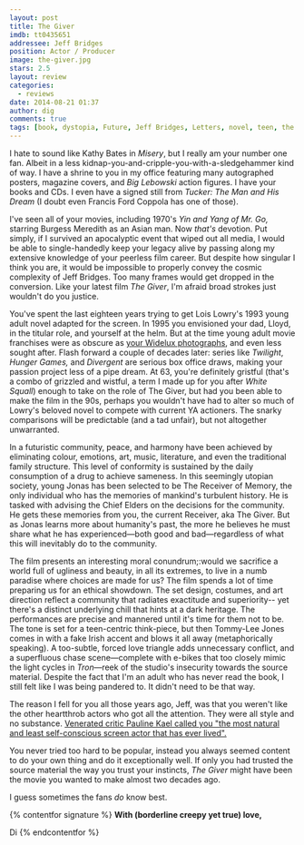 ```yaml
---
layout: post
title: The Giver
imdb: tt0435651
addressee: Jeff Bridges
position: Actor / Producer
image: the-giver.jpg
stars: 2.5
layout: review 
categories: 
  - reviews
date: 2014-08-21 01:37
author: dig
comments: true
tags: [book, dystopia, Future, Jeff Bridges, Letters, novel, teen, the giver, utopia, YA novel]
---
```

I hate to sound like Kathy Bates in _Misery_, but I really am your number one fan. Albeit in a less kidnap-you-and-cripple-you-with-a-sledgehammer kind of way. I have a shrine to you in my office featuring many autographed posters, magazine covers, and _Big Lebowski_ action figures. I have your books and CDs. I even have a signed still from *Tucker: The Man and His Dream* (I doubt even Francis Ford Coppola has one of those).

I've seen all of your movies, including 1970's _Yin and Yang of Mr. Go,_ starring Burgess Meredith as an Asian man. Now _that's_ devotion. Put simply, if I survived an apocalyptic event that wiped out all media, I would be able to single-handedly keep your legacy alive by passing along my extensive knowledge of your peerless film career. But despite how singular I think you are, it would be impossible to properly convey the cosmic complexity of Jeff Bridges. Too many frames would get dropped in the conversion. Like your latest film _The Giver_, I'm afraid broad strokes just wouldn't do you justice.

You've spent the last eighteen years trying to get Lois Lowry's 1993 young adult novel adapted for the screen. In 1995 you envisioned your dad, Lloyd, in the titular role, and yourself at the helm. But at the time young adult movie franchises were as obscure as [your Widelux photographs][3], and even less sought after. Flash forward a couple of decades later: series like _Twilight_, _Hunger Games,_ and _Divergent_ are serious box office draws, making your passion project less of a pipe dream. At 63, you're definitely gristful (that's a combo of grizzled and wistful, a term I made up for you after _White Squall_) enough to take on the role of The Giver, but had you been able to make the film in the 90s, perhaps you wouldn't have had to alter so much of Lowry's beloved novel to compete with current YA actioners. The snarky comparisons will be predictable (and a tad unfair), but not altogether unwarranted.

   [3]: http://lens.blogs.nytimes.com/2013/04/30/the-dude-abides-wide/

In a futuristic community, peace, and harmony have been achieved by eliminating colour, emotions, art, music, literature, and even the traditional family structure. This level of conformity is sustained by the daily consumption of a drug to achieve sameness. In this seemingly utopian society, young Jonas has been selected to be The Receiver of Memory, the only individual who has the memories of mankind's turbulent history. He is tasked with advising the Chief Elders on the decisions for the community. He gets these memories from you, the current Receiver, aka The Giver. But as Jonas learns more about humanity's past, the more he believes he must share what he has experienced—both good and bad—regardless of what this will inevitably do to the community.

The film presents an interesting moral conundrum;:would we sacrifice a world full of ugliness and beauty, in all its extremes, to live in a numb paradise where choices are made for us? The film spends a lot of time preparing us for an ethical showdown. The set design, costumes, and art direction reflect a community that radiates exactitude and superiority-- yet there's a distinct underlying chill that hints at a dark heritage. The performances are precise and mannered until it's time for them not to be. The tone is set for a teen-centric think-piece, but then Tommy-Lee Jones comes in with a fake Irish accent and blows it all away (metaphorically speaking). A too-subtle, forced love triangle adds unnecessary conflict, and a superfluous chase scene—complete with e-bikes that too closely mimic the light cycles in _Tron_—reek of the studio's insecurity towards the source material. Despite the fact that I'm an adult who has never read the book, I still felt like I was being pandered to. It didn't need to be that way.

The reason I fell for you all those years ago, Jeff, was that you weren't like the other heartthrob actors who got all the attention. They were all style and no substance. [Venerated critic Pauline Kael called you "the most natural and least self-conscious screen actor that has ever lived".][4]

   [4]: http://www.theatlantic.com/magazine/archive/2012/09/a-critic-and-a-poet/309070/

You never tried too hard to be popular, instead you always seemed content to do your own thing and do it exceptionally well. If only you had trusted the source material the way you trust your instincts, _The Giver_ might have been the movie you wanted to make almost two decades ago.

I guess sometimes the fans _do_ know best.

{% contentfor signature %}
**With (borderline creepy yet true) love,**

Di
{% endcontentfor %}